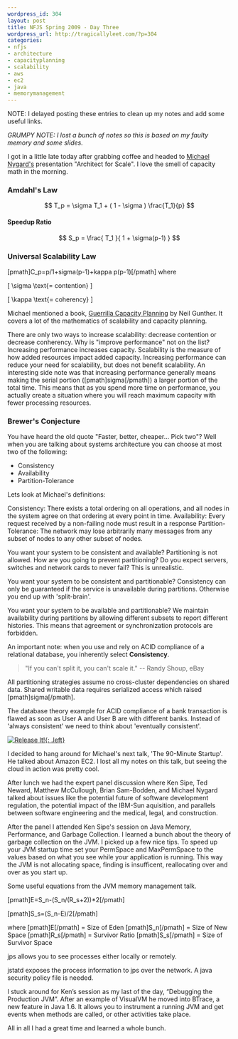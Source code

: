 ```yaml
--- 
wordpress_id: 304
layout: post
title: NFJS Spring 2009 - Day Three
wordpress_url: http://tragicallyleet.com/?p=304
categories:
- nfjs
- architecture
- capacityplanning
- scalability
- aws
- ec2
- java
- memorymanagement
---
```

NOTE: I delayed posting these entries to clean up my notes and add some useful links.

<i>GRUMPY NOTE: I lost a bunch of notes so this is based on my faulty memory and some slides.</i>

I got in a little late today after grabbing coffee and headed to [Michael Nygard's](http://michaelnygard.com/) presentation "Architect for Scale". I love the smell of capacity math in the morning.

### Amdahl's Law

$$ T_p = \sigma T_1 + ( 1 - \sigma ) \frac{T_1}{p} $$

#### Speedup Ratio

$$ S_p = \frac{ T_1 }{ 1 + \sigma(p-1) } $$ 

### Universal Scalability Law

[pmath]C_p=p/1+sigma(p-1)+kappa p(p-1)[/pmath]
where

\[
\sigma
\text{= contention}
\]

\[
\kappa
\text{= coherency}
\]

Michael mentioned a book, [Guerrilla Capacity Planning](http://www.amazon.com/gp/product/3540261389?ie=UTF8&tag=mylibrary01-20&linkCode=as2&camp=1789&creative=390957&creativeASIN=3540261389) by Neil Gunther. It covers a lot of the mathematics of scalability and capacity planning.

There are only two ways to increase scalability: decrease contention or decrease conherency. Why is "improve performance" not on the list? Increasing performance increases capacity. Scalability is the measure of how added resources impact added capacity. Increasing performance can reduce your need for scalability, but does not benefit scalability. An interesting side note was that increasing performance generally means making the serial portion ([pmath]sigma[/pmath]) a larger portion of the total time. This means that as you spend more time on performance, you actually create a situation where you will reach maximum capacity with fewer processing resources.

### Brewer's Conjecture

You have heard the old quote "Faster, better, cheaper... Pick two"? Well when you are talking about systems architecture you can choose at most two of the following: 

- Consistency
- Availability
- Partition-Tolerance

Lets look at Michael's definitions: 

Consistency:
  There exists a total ordering on all operations, and all nodes in the system agree on that ordering at every point in time.
Availability:
  Every request received by a non-failing node must result in a response
Partition-Tolerance:
  The network may lose arbitrarily many messages from any subset of nodes to any other subset of nodes.

You want your system to be consistent and available? Partitioning is not allowed. How are you going to prevent partitioning? Do you expect servers, switches and network cards to never fail? This is unrealistic.

You want your system to be consistent and partitionable? Consistency can only be guaranteed if the service is unavailable during partitions. Otherwise you end up with 'split-brain'.

You want your system to be available and partitionable? We maintain availability during partitions by allowing different subsets to report different histories. This means that agreement or synchronization protocols are forbidden.

An important note: when you use and rely on ACID compliance of a relational database, you inherently select **Consistency**.

> "If you can't split it, you can't scale it." -- Randy Shoup, eBay

All partitioning strategies assume no cross-cluster dependencies on shared data. Shared writable data requires serialized access which raised [pmath]sigma[/pmath].

The database theory example for ACID compliance of a bank transaction is flawed as soon as User A and User B are with different banks. Instead of 'always consistent' we need to think about 'eventually consistent'.

[![Release It!](https://images-na.ssl-images-amazon.com/images/I/41Nb-knuW-L._SL160_.jpg){: .left}](http://www.amazon.com/gp/product/0978739213?ie=UTF8&tag=tragicallyl33-20&linkCode=as2&camp=1789&creative=390957&creativeASIN=0978739213)

I decided to hang around for Michael's next talk, 'The 90-Minute Startup'. He talked about Amazon EC2. I lost all my notes on this talk, but seeing the cloud in action was pretty cool.

After lunch we had the expert panel discussion where Ken Sipe, Ted Neward, Matthew McCullough, Brian Sam-Bodden, and Michael Nygard talked about issues like the potential future of software development regulation, the potential impact of the IBM-Sun aquisition, and parallels between software engineering and the medical, legal, and construction.

After the panel I attended Ken Sipe's session on Java Memory, Performance, and Garbage Collection. I learned a bunch about the theory of garbage collection on the JVM. I picked up a few nice tips. To speed up your JVM startup time set your PermSpace and MaxPermSpace to the values based on what you see while your application is running. This way the JVM is not allocating space, finding is insufficent, reallocating over and over as you start up.

Some useful equations from the JVM memory management talk.

[pmath]E=S_n-(S_n/(R_s+2))\*2[/pmath]

[pmath]S_s=(S_n-E)/2[/pmath]

where
[pmath]E[/pmath] = Size of Eden
[pmath]S_n[/pmath] = Size of New Space
[pmath]R_s[/pmath] = Survivor Ratio
[pmath]S_s[/pmath] = Size of Survivor Space

jps allows you to see processes either locally or remotely.

jstatd exposes the process information to jps over the network. A java security policy file is needed.

I stuck around for Ken&rsquo;s session as my last of the day, &ldquo;Debugging the Production JVM&rdquo;. After an example of VisualVM he moved into BTrace, a new feature in Java 1.6. It allows you to instrument a running JVM and get events when methods are called, or other activities take place.

All in all I had a great time and learned a whole bunch.

